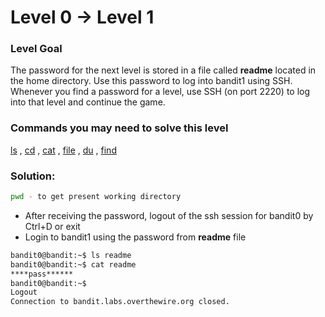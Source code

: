 # Level 0 → Level 1

### Level Goal

The password for the next level is stored in a file called **readme** located in the home directory. Use this password to log into bandit1 using SSH. Whenever you find a password for a level, use SSH (on port 2220) to log into that level and continue the game.

### Commands you may need to solve this level

[ls](https://man7.org/linux/man-pages/man1/ls.1.html) , [cd](https://man7.org/linux/man-pages/man1/cd.1p.html) , [cat](https://man7.org/linux/man-pages/man1/cat.1.html) , [file](https://man7.org/linux/man-pages/man1/file.1.html) , [du](https://man7.org/linux/man-pages/man1/du.1.html) , [find](https://man7.org/linux/man-pages/man1/find.1.html)

### Solution:

```bash
pwd - to get present working directory
```

* After receiving the password, logout of the ssh session for bandit0 by Ctrl+D or exit
* Login to bandit1 using the password from **readme** file

```bash
bandit0@bandit:~$ ls readme
bandit0@bandit:~$ cat readme
****pass******
bandit0@bandit:~$
Logout
Connection to bandit.labs.overthewire.org closed.
```
